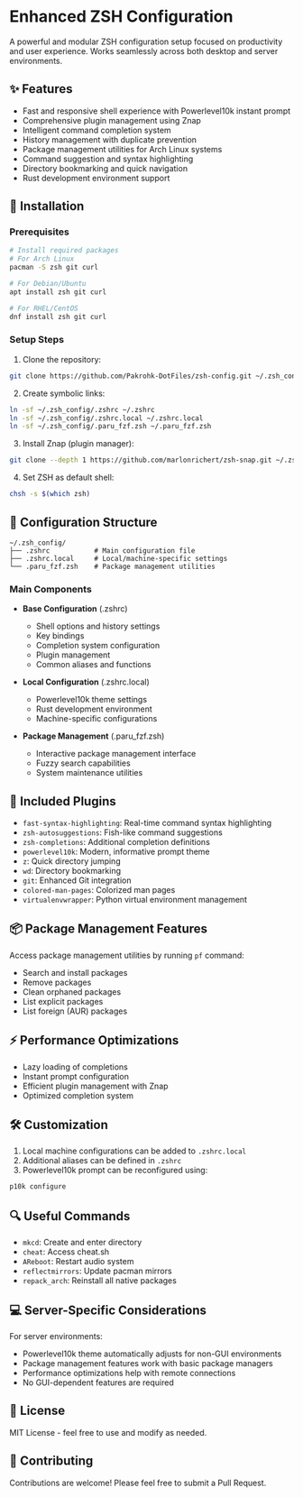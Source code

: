 # Enhanced ZSH Configuration

A powerful and modular ZSH configuration setup focused on productivity and user experience. Works seamlessly across both desktop and server environments.

## ✨ Features

- Fast and responsive shell experience with Powerlevel10k instant prompt
- Comprehensive plugin management using Znap
- Intelligent command completion system
- History management with duplicate prevention
- Package management utilities for Arch Linux systems
- Command suggestion and syntax highlighting
- Directory bookmarking and quick navigation
- Rust development environment support

## 🚀 Installation

### Prerequisites

```bash
# Install required packages
# For Arch Linux
pacman -S zsh git curl

# For Debian/Ubuntu
apt install zsh git curl

# For RHEL/CentOS
dnf install zsh git curl
```

### Setup Steps

1. Clone the repository:
```bash
git clone https://github.com/Pakrohk-DotFiles/zsh-config.git ~/.zsh_config
```

2. Create symbolic links:
```bash
ln -sf ~/.zsh_config/.zshrc ~/.zshrc
ln -sf ~/.zsh_config/.zshrc.local ~/.zshrc.local
ln -sf ~/.zsh_config/.paru_fzf.zsh ~/.paru_fzf.zsh
```

3. Install Znap (plugin manager):
```bash
git clone --depth 1 https://github.com/marlonrichert/zsh-snap.git ~/.zsh_config/znap
```

4. Set ZSH as default shell:
```bash
chsh -s $(which zsh)
```

## 🔧 Configuration Structure

```
~/.zsh_config/
├── .zshrc           # Main configuration file
├── .zshrc.local     # Local/machine-specific settings
└── .paru_fzf.zsh    # Package management utilities
```

### Main Components

- **Base Configuration** (.zshrc)
  - Shell options and history settings
  - Key bindings
  - Completion system configuration
  - Plugin management
  - Common aliases and functions

- **Local Configuration** (.zshrc.local)
  - Powerlevel10k theme settings
  - Rust development environment
  - Machine-specific configurations

- **Package Management** (.paru_fzf.zsh)
  - Interactive package management interface
  - Fuzzy search capabilities
  - System maintenance utilities

## 🔌 Included Plugins

- `fast-syntax-highlighting`: Real-time command syntax highlighting
- `zsh-autosuggestions`: Fish-like command suggestions
- `zsh-completions`: Additional completion definitions
- `powerlevel10k`: Modern, informative prompt theme
- `z`: Quick directory jumping
- `wd`: Directory bookmarking
- `git`: Enhanced Git integration
- `colored-man-pages`: Colorized man pages
- `virtualenvwrapper`: Python virtual environment management

## 📦 Package Management Features

Access package management utilities by running `pf` command:

- Search and install packages
- Remove packages
- Clean orphaned packages
- List explicit packages
- List foreign (AUR) packages

## ⚡ Performance Optimizations

- Lazy loading of completions
- Instant prompt configuration
- Efficient plugin management with Znap
- Optimized completion system

## 🛠 Customization

1. Local machine configurations can be added to `.zshrc.local`
2. Additional aliases can be defined in `.zshrc`
3. Powerlevel10k prompt can be reconfigured using:
```bash
p10k configure
```

## 🔍 Useful Commands

- `mkcd`: Create and enter directory
- `cheat`: Access cheat.sh
- `AReboot`: Restart audio system
- `reflectmirrors`: Update pacman mirrors
- `repack_arch`: Reinstall all native packages

## 💻 Server-Specific Considerations

For server environments:
- Powerlevel10k theme automatically adjusts for non-GUI environments
- Package management features work with basic package managers
- Performance optimizations help with remote connections
- No GUI-dependent features are required

## 📝 License

MIT License - feel free to use and modify as needed.

## 🤝 Contributing

Contributions are welcome! Please feel free to submit a Pull Request.
